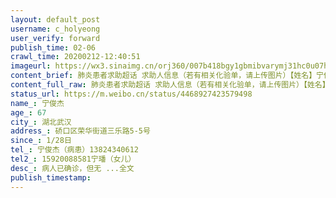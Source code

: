 ```yaml
---
layout: default_post
username: c_holyeong
user_verify: forward
publish_time: 02-06
crawl_time: 20200212-12:40:51
imageurl: https://wx3.sinaimg.cn/orj360/007b418bgy1gbmibvarymj31hc0u07hh.jpg,https://wx3.sinaimg.cn/orj360/007b418bgy1gbmibvmo13j30u0140ad2.jpg
content_brief: 肺炎患者求助超话 求助人信息（若有相关化验单，请上传图片）【姓名】宁俊杰【年龄】67【所在城市】湖北武汉【所在小区、社区】硚口区荣华街道三乐路5-5号【患病时间】1/28日【联系方式】宁俊杰（病患）13824340612【其他紧急联系人】15920088581宁璠（女儿）【病情描述】病人已确诊，但无 ...全文
content_full_raw: 肺炎患者求助超话 求助人信息（若有相关化验单，请上传图片）【姓名】宁俊杰【年龄】67【所在城市】湖北武汉【所在小区、社区】硚口区荣华街道三乐路5-5号【患病时间】1/28日【联系方式】宁俊杰（病患）13824340612【其他紧急联系人】15920088581宁璠（女儿）【病情描述】病人已确诊，但无 ...全文
status_url: https://m.weibo.cn/status/4468927423579498
name_: 宁俊杰
age_: 67
city_: 湖北武汉
address_: 硚口区荣华街道三乐路5-5号
since_: 1/28日
tel_: 宁俊杰（病患）13824340612
tel2_: 15920088581宁璠（女儿）
desc_: 病人已确诊，但无 ...全文
publish_timestamp: 
---
```

